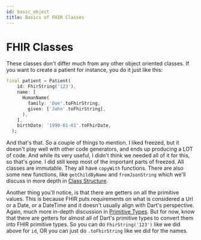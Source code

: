 ```yaml
---
id: basic_object
title: Basics of FHIR Classes
---
```


# FHIR Classes

These classes don't differ much from any other object oriented classes. If you want to create a patient for instance, you do it just like this:

```dart
final patient = Patient(
    id: FhirString('123'),
    name: [
      HumanName(
        family: 'Doe'.toFhirString,
        given: ['John'.toFhirString],
      ),
    ],
    birthDate: '1990-01-01'.toFhirDate,
  );
```

And that's that. So a couple of things to mention. I liked freezed, but it doesn't play well with other code generators, and ends up producing a LOT of code. And while its very useful, I didn't think we needed all of it for this, so that's gone. I did still keep most of the important parts of freezed. All classes are immutable. They all have ```copyWith``` functions. There are also some new functions, like ```getChildByName``` and ```fromJsonString``` which we'll discuss in more depth in [Class Structure](docs/core/class_structure).

Another thing you'll notice, is that there are getters on all the primitive values. This is because FHIR puts requirements on what is considered a Url or a Date, or a DateTime and it doesn't usually align with Dart's perspective. Again, much more in-depth discussion in [Primitive Types](docs/core/primitive_types). But for now, know that there are getters for almost all of Dart's primitive types to convert them into FHIR primitive types. So you can do ```FhirString('123')``` like we did above for ```id```, OR you can just do ```.toFhirString``` like we did for the names.